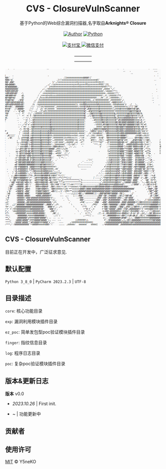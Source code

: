 <h1 align="center">CVS - ClosureVulnScanner</h1>
<p align="center">
  基于Python的Web综合漏洞扫描器,名字取自<b>Arknights® Closure</b>
  <br><br>
  <a href='https://blog.ysneko.com'><img src="https://img.shields.io/static/v1?label=Powered%20by&message=Y5neKO&color=green" alt="Author"></a>
  <a href='https://www.python.org/'><img src="https://img.shields.io/static/v1?label=Python&message=1.8&color=yellow" alt="Python"></a>
  <br><br>
  <a href="#">
    <img src="https://img.shields.io/badge/Supported%20by-Alipay🈲%20%E2%86%92-gray.svg?colorA=655BE1&colorB=4F44D6&style=for-the-badge" alt="支付宝"/>
  </a>
  <a href="#">
    <img src="https://img.shields.io/badge/Supported%20by-WechatPay🈲%20%E2%86%92-gray.svg?colorA=61c265&colorB=4CAF50&style=for-the-badge" alt="微信支付"/>
  </a>
  <br><br>
  <a>———— </a>
  <br>
  <a>———— </a>
  <br><br>
  <img src="Closure.png" alt="Closure">
</p>

## CVS - ClosureVulnScanner

目前正在开发中，广泛征求意见.


## 默认配置
`Python 3_8_0`  |  `PyCharm 2023.2.3`  |  `UTF-8`


## 目录描述
`core`: 核心功能目录

`exp`: 漏洞利用模块插件目录

`ez_poc`: 简单发包型poc验证模块插件目录

`finger`: 指纹信息目录

`log`: 程序日志目录

`poc`: 复杂poc验证模块插件目录


## 版本&更新日志
**版本** v0.0

- *2023.10.26* | First init.

- ~ | 功能更新中


## 贡献者


## 使用许可
[MIT](LICENSE) © Y5neKO
